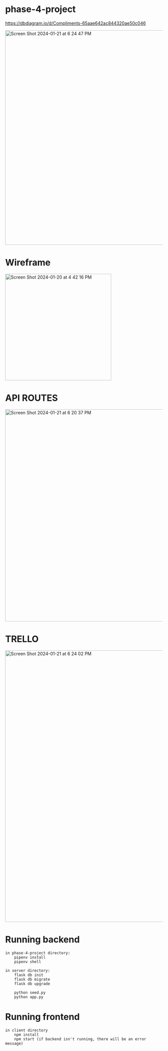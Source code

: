 # phase-4-project
https://dbdiagram.io/d/Compliments-65aae642ac844320ae50c046

<img width="683" alt="Screen Shot 2024-01-21 at 6 24 47 PM" src="https://github.com/ekollie/phase-4-project/assets/142290529/686e6506-f872-4f91-b8c9-e16ffe469843">


# Wireframe
<img width="339" alt="Screen Shot 2024-01-20 at 4 42 16 PM" src="https://github.com/ekollie/phase-4-project/assets/142290529/26dde139-f4ab-4363-ad27-5911ec8a0089">

# API ROUTES
<img width="675" alt="Screen Shot 2024-01-21 at 6 20 37 PM" src="https://github.com/ekollie/phase-4-project/assets/142290529/290d0ca4-5d4a-44f7-a47e-cfe543d0dd51">

# TRELLO
<img width="864" alt="Screen Shot 2024-01-21 at 6 24 02 PM" src="https://github.com/ekollie/phase-4-project/assets/142290529/482c2f3c-fa86-4d1b-9459-9f8bf9cf07e1">


# Running backend

    in phase-4-project directory:
        pipenv install
        pipenv shell

    in server directory:
        flask db init
        flask db migrate
        flask db upgrade

        python seed.py
        python app.py

# Running frontend

    in client directory
        npm install
        npm start (if backend isn't running, there will be an error message)
